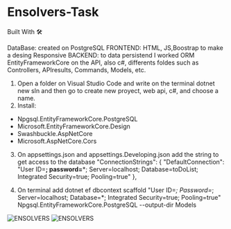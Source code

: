 # Ensolvers-Task
 
Built With 🛠️

DataBase: created on PostgreSQL
FRONTEND: HTML, JS,Boostrap to make a desing Responsive 
BACKEND: to data persistend I worked ORM EntityFrameworkCore on the API, also c#, differents foldes such as Controllers, APIresults, Commands, Models, etc.
1. Open a folder on Visual Studio Code and write on the terminal dotnet new sln and then go to create new proyect, web api, c#, and choose a name.
2. Install:
- Npgsql.EntityFrameworkCore.PostgreSQL
- Microsoft.EntityFrameworkCore.Design
- Swashbuckle.AspNetCore
- Microsoft.AspNetCore.Cors
3. On appsettings.json and appsettings.Developing.json add the string to get access to the database
"ConnectionStrings": {
    "DefaultConnection": "User ID=**; password=***; Server=localhost; Database=toDoList; Integrated Security=true; Pooling=true"
  },

4. On terminal add
dotnet ef dbcontext scaffold "User ID=*; Password=*; Server=localhost; Database=*; Integrated Security=true; Pooling=true" Npgsql.EntityFrameworkCore.PostgreSQL --output-dir Models

![ENSOLVERS](https://user-images.githubusercontent.com/100953290/156949023-389bf2b8-fcea-4e0c-800d-69d67b1cf907.jpeg)
![ENSOLVERS](https://user-images.githubusercontent.com/100953290/156949032-8dd41613-cb88-4612-879a-e80227d0dc0f.jpeg)
